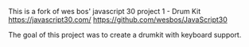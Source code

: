 This is a fork of wes bos' javascript 30 project 1 - Drum Kit
https://javascript30.com/
https://github.com/wesbos/JavaScript30

The goal of this project was to create a drumkit with keyboard support.